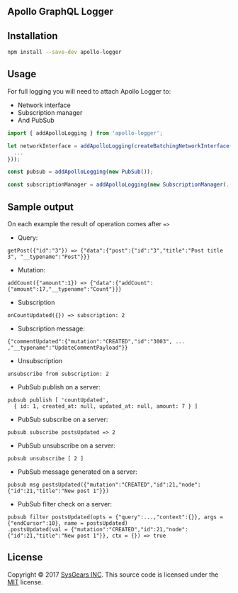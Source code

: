 ## Apollo GraphQL Logger

## Installation

```bash
npm install --save-dev apollo-logger
```

## Usage

For full logging you will need to attach Apollo Logger to:
- Network interface
- Subscription manager 
- And PubSub

``` js
import { addApolloLogging } from 'apollo-logger';

let networkInterface = addApolloLogging(createBatchingNetworkInterface({
  ...
}));

const pubsub = addApolloLogging(new PubSub());

const subscriptionManager = addApolloLogging(new SubscriptionManager(...));
```

## Sample output

On each example the result of operation comes after `=>`

- Query:
```
getPost({"id":"3"}) => {"data":{"post":{"id":"3","title":"Post title 3", "__typename":"Post"}}}
```

- Mutation:
```
addCount({"amount":1}) => {"data":{"addCount":{"amount":17,"__typename":"Count"}}}
```

- Subscription
```
onCountUpdated({}) => subscription: 2
```

- Subscription message:
```
{"commentUpdated":{"mutation":"CREATED","id":"3003", ... ,"__typename":"UpdateCommentPayload"}}
```

- Unsubscription
```
unsubscribe from subscription: 2
```

- PubSub publish on a server:
```
pubsub publish [ 'countUpdated',
  { id: 1, created_at: null, updated_at: null, amount: 7 } ]
```

- PubSub subscribe on a server:
```
pubsub subscribe postsUpdated => 2
```

- PubSub unsubscribe on a server:
```
pubsub unsubscribe [ 2 ]
```

- PubSub message generated on a server:
```
pubsub msg postsUpdated({"mutation":"CREATED","id":21,"node":{"id":21,"title":"New post 1"}})
```

- PubSub filter check on a server:
```
pubsub filter postsUpdated(opts = {"query":...,"context":{}}, args = {"endCursor":10}, name = postsUpdated)
.postsUpdated(val = {"mutation":"CREATED","id":21,"node":{"id":21,"title":"New post 1"}}, ctx = {}) => true
```

## License
Copyright © 2017 [SysGears INC]. This source code is licensed under the [MIT] license.

[MIT]: LICENSE
[SysGears INC]: http://sysgears.com
